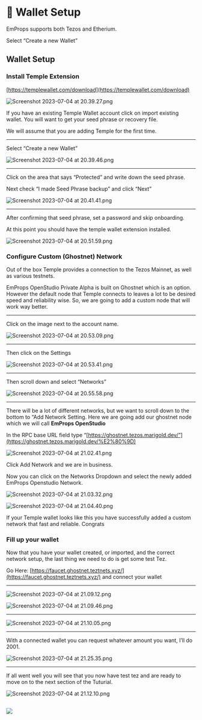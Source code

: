 # 🏦 Wallet Setup

EmProps supports both Tezos and Etherium.



Select “Create a new Wallet”

## Wallet Setup

### Install Temple Extension

[https://templewallet.com/download](https://templewallet.com/download)

![Screenshot 2023-07-04 at 20.39.27.png](https://s3-us-west-2.amazonaws.com/secure.notion-static.com/b63c9741-8f56-4d4e-8ee6-e7db349c03df/Screenshot\_2023-07-04\_at\_20.39.27.png)

If you have an existing Temple Wallet account click on import existing wallet. You will want to get your seed phrase or recovery file.

We will assume that you are adding Temple for the first time.

***

Select “Create a new Wallet”

![Screenshot 2023-07-04 at 20.39.46.png](https://s3-us-west-2.amazonaws.com/secure.notion-static.com/77a1a663-a562-4122-84e8-df3a6f86afa2/Screenshot\_2023-07-04\_at\_20.39.46.png)

***

Click on the area that says “Protected” and write down the seed phrase.

Next check “I made Seed Phrase backup” and click “Next”

![Screenshot 2023-07-04 at 20.41.41.png](https://s3-us-west-2.amazonaws.com/secure.notion-static.com/1fb0389b-1434-40ce-aac0-32f15da51d56/Screenshot\_2023-07-04\_at\_20.41.41.png)

***

After confirming that seed phrase, set a password and skip onboarding.

At this point you should have the temple wallet extension installed.

![Screenshot 2023-07-04 at 20.51.59.png](https://s3-us-west-2.amazonaws.com/secure.notion-static.com/dadc1727-2ba8-477a-8b1d-8e884c778aef/Screenshot\_2023-07-04\_at\_20.51.59.png)

### Configure Custom (Ghostnet) Network

Out of the box Temple provides a connection to the Tezos Mainnet, as well as various testnets.

EmProps OpenStudio Private Alpha is built on Ghostnet which is an option. However the default node that Temple connects to leaves a lot to be desired speed and reliability wise. So, we are going to add a custom node that will work way better.

***

Click on the image next to the account name.

![Screenshot 2023-07-04 at 20.53.09.png](https://s3-us-west-2.amazonaws.com/secure.notion-static.com/0fe68183-6dbf-4af4-8450-c82ec7953a90/Screenshot\_2023-07-04\_at\_20.53.09.png)

***

Then click on the Settings

![Screenshot 2023-07-04 at 20.53.41.png](https://s3-us-west-2.amazonaws.com/secure.notion-static.com/c18afd62-afe7-40dc-99a1-2fc115748eb2/Screenshot\_2023-07-04\_at\_20.53.41.png)

***

Then scroll down and select “Networks”

![Screenshot 2023-07-04 at 20.55.58.png](https://s3-us-west-2.amazonaws.com/secure.notion-static.com/02e1a562-6a56-448a-8450-8ee97e49a57c/Screenshot\_2023-07-04\_at\_20.55.58.png)

***

There will be a lot of different networks, but we want to scroll down to the bottom to “Add Network Setting. Here we are going add our ghostnet node which we will call **EmProps OpenStudio**

In the RPC base URL field type “[https://ghostnet.tezos.marigold.dev/”](https://ghostnet.tezos.marigold.dev/%E2%80%9D)

![Screenshot 2023-07-04 at 21.02.41.png](https://s3-us-west-2.amazonaws.com/secure.notion-static.com/95846d8f-33b7-4afb-87a4-6a107e49575d/Screenshot\_2023-07-04\_at\_21.02.41.png)

Click Add Network and we are in business.

Now you can click on the Networks Dropdown and select the newly added EmProps Openstudio Network.

![Screenshot 2023-07-04 at 21.03.32.png](https://s3-us-west-2.amazonaws.com/secure.notion-static.com/e9ae98a2-ad78-4f6b-8d52-a8cd347d3daf/Screenshot\_2023-07-04\_at\_21.03.32.png)

![Screenshot 2023-07-04 at 21.04.40.png](https://s3-us-west-2.amazonaws.com/secure.notion-static.com/c4cde5c5-1ccd-40f1-9e88-2dddec260b2d/Screenshot\_2023-07-04\_at\_21.04.40.png)

If your Temple wallet looks like this you have successfully added a custom network that fast and reliable. Congrats

### Fill up your wallet

Now that you have your wallet created, or imported, and the correct network setup, the last thing we need to do is get some test Tez.

Go Here: [https://faucet.ghostnet.teztnets.xyz/](https://faucet.ghostnet.teztnets.xyz/) and connect your wallet

***

![Screenshot 2023-07-04 at 21.09.12.png](https://s3-us-west-2.amazonaws.com/secure.notion-static.com/3cef9cfd-d557-4466-9f7d-6aa7b4120bf1/Screenshot\_2023-07-04\_at\_21.09.12.png)

![Screenshot 2023-07-04 at 21.09.46.png](https://s3-us-west-2.amazonaws.com/secure.notion-static.com/a10c50ef-9f19-45ba-b3b8-54e95ca8b5c3/Screenshot\_2023-07-04\_at\_21.09.46.png)

***

![Screenshot 2023-07-04 at 21.10.05.png](https://s3-us-west-2.amazonaws.com/secure.notion-static.com/e6e2c992-8ed5-4aab-b142-6923b355f50a/Screenshot\_2023-07-04\_at\_21.10.05.png)

***

With a connected wallet you can request whatever amount you want, I’ll do 2001.

![Screenshot 2023-07-04 at 21.25.35.png](https://s3-us-west-2.amazonaws.com/secure.notion-static.com/d7dcf362-e0fd-4dee-a1e9-5b60e930ea73/Screenshot\_2023-07-04\_at\_21.25.35.png)

***

If all went well you will see that you now have test tez and are ready to move on to the next section of the Tuturial.

![Screenshot 2023-07-04 at 21.12.10.png](https://s3-us-west-2.amazonaws.com/secure.notion-static.com/4279a3a1-b28c-411c-bbf3-37642ac4e44a/Screenshot\_2023-07-04\_at\_21.12.10.png)

## &#x20;



![](https://s3-us-west-2.amazonaws.com/secure.notion-static.com/77a1a663-a562-4122-84e8-df3a6f86afa2/Screenshot\_2023-07-04\_at\_20.39.46.png)
